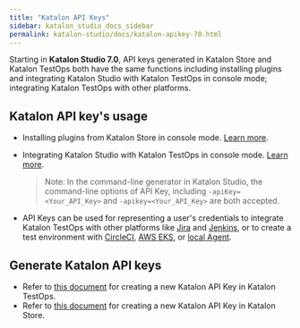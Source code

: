 ```yaml
---
title: "Katalon API Keys" 
sidebar: katalon_studio_docs_sidebar
permalink: katalon-studio/docs/katalon-apikey-70.html 
---
```


Starting in **Katalon Studio 7.0**, API keys generated in Katalon Store and Katalon TestOps both have the same functions including installing plugins and integrating Katalon Studio with Katalon TestOps in console mode; integrating Katalon TestOps with other platforms.

## Katalon API key's usage

* Installing plugins from Katalon Store in console mode. [Learn more](https://docs.katalon.com/katalon-store/docs/user/plugin-console-installation.html).

* Integrating Katalon Studio with Katalon TestOps in console mode. [Learn more](https://docs.katalon.com/katalon-analytics/docs/integration-with-katalon-studio.html#enable-integration).
  
  > Note: In the command-line generator in Katalon Studio, the command-line options of API Key, including `-apiKey=<Your_API_Key>` and `-apikey=<Your_API_Key>` are both accepted.

* API Keys can be used for representing a user's credentials to integrate Katalon TestOps with other platforms like [Jira](https://docs.katalon.com/katalon-analytics/docs/kt-jira-config.html) and [Jenkins](https://docs.katalon.com/katalon-analytics/docs/ka-integration-jenkins.html), or to create a test environment with [CircleCI](https://docs.katalon.com/katalon-analytics/docs/circleci.html), [AWS EKS](https://docs.katalon.com/katalon-analytics/docs/aws-eks.html), or [local Agent](https://docs.katalon.com/katalon-analytics/docs/agents.html).

## Generate Katalon API keys

* Refer to [this document](https://docs.katalon.com/katalon-analytics/docs/ka-api-key.html) for creating a new Katalon API Key in Katalon TestOps.
* Refer to [this document](https://docs.katalon.com/katalon-store/docs/user/API-key.html) for creating a new Katalon API Key in Katalon Store.
